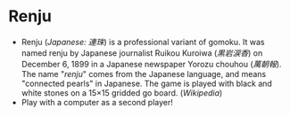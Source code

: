 # Renju
- Renju (*Japanese: 連珠*) is a professional variant of gomoku. It was named renju by Japanese journalist Ruikou Kuroiwa (*黒岩涙香*) on December 6, 1899 in a Japanese newspaper Yorozu chouhou (*萬朝報*). The name "*renju*" comes from the Japanese language, and means "connected pearls" in Japanese. The game is played with black and white stones on a 15×15 gridded go board. (*Wikipedia*)
- Play with a computer as a second player!
